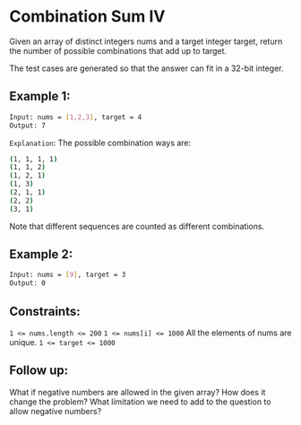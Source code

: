 # Combination Sum IV

Given an array of distinct integers nums and a target integer target, return the number of possible combinations that add up to target.

The test cases are generated so that the answer can fit in a 32-bit integer.

## Example 1:

```bash
Input: nums = [1,2,3], target = 4
Output: 7
```

`Explanation`:
The possible combination ways are:

```bash
(1, 1, 1, 1)
(1, 1, 2)
(1, 2, 1)
(1, 3)
(2, 1, 1)
(2, 2)
(3, 1)
```

Note that different sequences are counted as different combinations.

## Example 2:

```bash
Input: nums = [9], target = 3
Output: 0
```

## Constraints:

`1 <= nums.length <= 200`
`1 <= nums[i] <= 1000`
All the elements of nums are unique.
`1 <= target <= 1000`

## Follow up: 

What if negative numbers are allowed in the given array? How does it change the problem? What limitation we need to add to the question to allow negative numbers?